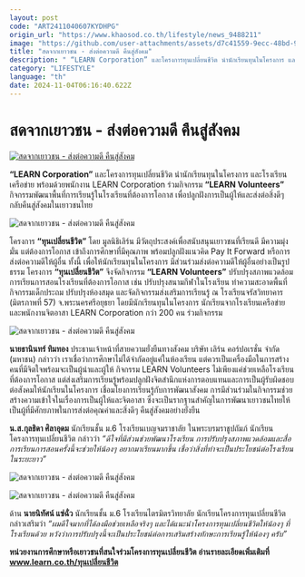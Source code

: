 ```yaml
---
layout: post
code: "ART2411040607KYDHPG"
origin_url: "https://www.khaosod.co.th/lifestyle/news_9488211"
image: "https://github.com/user-attachments/assets/d7c41559-9ecc-48bd-94a2-2b17716e9ce0"
title: "สดจากเยาวชน - ส่งต่อความดี คืนสู่สังคม"
description: " “LEARN Corporation” และโครงการทุนเปลี่ยนชีวิต นำนักเรียนทุนในโครงการ และโรงเรียนเครือข่าย พร้อมด้วยพนักงาน LEARN Corporation ร่วมกิจกรรม"
category: "LIFESTYLE"
language: "th"
date: 2024-11-04T06:16:40.622Z
---
```


# สดจากเยาวชน - ส่งต่อความดี คืนสู่สังคม

[![สดจากเยาวชน - ส่งต่อความดี คืนสู่สังคม](https://www.khaosod.co.th/wpapp/uploads/2024/11/POK-SS.jpg "สดจากเยาวชน - ส่งต่อความดี คืนสู่สังคม")](https://www.khaosod.co.th/wpapp/uploads/2024/11/POK-SS.jpg)

**“LEARN Corporation”** และโครงการทุนเปลี่ยนชีวิต นำนักเรียนทุนในโครงการ และโรงเรียนเครือข่าย พร้อมด้วยพนักงาน LEARN Corporation ร่วมกิจกรรม **“LEARN Volunteers”** กิจกรรมพัฒนาพื้นที่การเรียนรู้ในโรงเรียนที่ต้องการโอกาส เพื่อปลูกฝังการเป็นผู้ให้และส่งต่อสิ่งดีๆ กลับคืนสู่สังคมในเยาวชนไทย

![สดจากเยาวชน - ส่งต่อความดี คืนสู่สังคม](https://www.khaosod.co.th/wpapp/uploads/2024/11/4-2.jpg)

โครงการ **“ทุนเปลี่ยนชีวิต”** โดย มูลนิธิเลิร์น มีวัตถุประสงค์เพื่อสนับสนุนเยาวชนที่เรียนดี มีความมุ่งมั่น แต่ต้องการโอกาส เข้าถึงการศึกษาที่มีคุณภาพ พร้อมปลูกฝังแนวคิด Pay It Forward หรือการส่งต่อความดีให้ผู้อื่น ทั้งนี้ เพื่อให้นักเรียนทุนในโครงการ มีส่วนร่วมส่งต่อความดีให้ผู้อื่นอย่างเป็นรูปธรรม โครงการ **“ทุนเปลี่ยนชีวิต”** จึงจัดกิจกรรม **“LEARN Volunteers”** ปรับปรุงสภาพแวดล้อมการเรียนการสอนโรงเรียนที่ต้องการโอกาส เช่น ปรับปรุงสนามกีฬาในโรงเรียน ทำความสะอาดพื้นที่กิจกรรมเด็กประถม ปรับปรุงห้องสมุด และจัดกิจกรรมส่งเสริมการเรียนรู้ ณ โรงเรียนจรัสวิทยาคาร (มิตรภาพที่ 57) จ.พระนครศรีอยุธยา โดยมีนักเรียนทุนในโครงการ นักเรียนจากโรงเรียนเครือข่าย และพนักงานจิตอาสา LEARN Corporation กว่า 200 คน ร่วมกิจกรรม

![สดจากเยาวชน - ส่งต่อความดี คืนสู่สังคม](https://www.khaosod.co.th/wpapp/uploads/2024/11/1-3.jpg)

**นายธานินทร์ ทิมทอง** ประธานเจ้าหน้าที่สายความยั่งยืนทางสังคม บริษัท เลิร์น คอร์ปอเรชั่น จำกัด (มหาชน) กล่าวว่า เราเชื่อว่าการศึกษาไม่ได้จำกัดอยู่แค่ในห้องเรียน แต่ควรเป็นเครื่องมือในการสร้างคนที่มีจิตใจพร้อมจะเป็นผู้นำและผู้ให้ กิจกรรม LEARN Volunteers ไม่เพียงแค่ช่วยเหลือโรงเรียนที่ต้องการโอกาส แต่ส่งเสริมการเรียนรู้พร้อมปลูกฝังจิตสำนึกแห่งการตอบแทนและการเป็นผู้รับผิดชอบต่อสังคมให้นักเรียนในโครงการ เชื่อมโยงการเรียนรู้กับการพัฒนาสังคม การมีส่วนร่วมในกิจกรรมช่วยสร้างความเข้าใจในเรื่องการเป็นผู้ให้และจิตอาสา ซึ่งจะเป็นรากฐานสำคัญในการพัฒนาเยาวชนไทยให้เป็นผู้ที่มีศักยภาพในการส่งต่อคุณค่าและสิ่งดีๆ คืนสู่สังคมอย่างยั่งยืน

**น.ส.กุลธิดา ศิลาอุดม** นักเรียนชั้น ม.6 โรงเรียนเบญจมราชาลัย ในพระบรมราชูปถัมภ์ นักเรียนโครงการทุนเปลี่ยนชีวิต กล่าวว่า _“ดีใจที่มีส่วนช่วยพัฒนาโรงเรียน การปรับปรุงสภาพแวดล้อมและสื่อการเรียนการสอนครั้งนี้จะช่วยให้น้องๆ อยากมาเรียนมากขึ้น เชื่อว่าสิ่งที่ทำจะเป็นประโยชน์ต่อโรงเรียนในระยะยาว”_

![สดจากเยาวชน - ส่งต่อความดี คืนสู่สังคม](https://www.khaosod.co.th/wpapp/uploads/2024/11/3-3.jpg)

![สดจากเยาวชน - ส่งต่อความดี คืนสู่สังคม](https://www.khaosod.co.th/wpapp/uploads/2024/11/2-2.jpg)

ด้าน **นายนิทัศน์ แซ่ฉั่ว** นักเรียนชั้น ม.6 โรงเรียนไตรมิตรวิทยาลัย นักเรียนโครงการทุนเปลี่ยนชีวิต กล่าวเสริมว่า _“ผมดีใจมากที่ได้ลงมือช่วยเหลือจริงๆ และได้แนะนำโครงการทุนเปลี่ยนชีวิตให้น้องๆ ที่โรงเรียนด้วย หวังว่าการปรับปรุงนี้จะเป็นประโยชน์ต่อการเสริมสร้างทักษะการเรียนรู้ให้น้องๆ ครับ”_

**หน่วยงานการศึกษาหรือเยาวชนที่สนใจร่วมโครงการทุนเปลี่ยนชีวิต อ่านรายละเอียดเพิ่มเติมที่ www.learn.co.th/ทุนเปลี่ยนชีวิต**